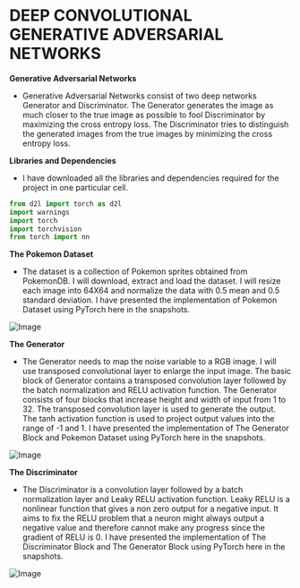 # **DEEP CONVOLUTIONAL GENERATIVE ADVERSARIAL NETWORKS**

**Generative Adversarial Networks**
- Generative Adversarial Networks consist of two deep networks Generator and Discriminator. The Generator generates the image as much closer to the true image as possible to fool Discriminator by maximizing the cross entropy loss. The Discriminator tries to distinguish the generated images from the true images by minimizing the cross entropy loss.

**Libraries and Dependencies**
- I have downloaded all the libraries and dependencies required for the project in one particular cell.

```javascript
from d2l import torch as d2l
import warnings
import torch   
import torchvision  
from torch import nn
```

**The Pokemon Dataset**
- The dataset is a collection of Pokemon sprites obtained from PokemonDB. I will download, extract and load the dataset. I will resize each image into 64X64 and normalize the data with 0.5 mean and 0.5 standard deviation. I have presented the implementation of Pokemon Dataset using PyTorch here in the snapshots.

![Image](https://github.com/ThinamXx/300Days__MachineLearningDeepLearning/blob/main/Images/Day%20188b.PNG)

**The Generator**
- The Generator needs to map the noise variable to a RGB image. I will use transposed convolutional layer to enlarge the input image. The basic block of Generator contains a transposed convolution layer followed by the batch normalization and RELU activation function. The Generator consists of four blocks that increase height and width of input from 1 to 32. The transposed convolution layer is used to generate the output. The tanh activation function is used to project output values into the range of -1 and 1. I have presented the implementation of The Generator Block and Pokemon Dataset using PyTorch here in the snapshots.

![Image](https://github.com/ThinamXx/300Days__MachineLearningDeepLearning/blob/main/Images/Day%20188a.PNG)

**The Discriminator**
- The Discriminator is a convolution layer followed by a batch normalization layer and Leaky RELU activation function. Leaky RELU is a nonlinear function that gives a non zero output for a negative input. It aims to fix the RELU problem that a neuron might always output a negative value and therefore cannot make any progress since the gradient of RELU is 0. I have presented the implementation of The Discriminator Block and The Generator Block using PyTorch here in the snapshots.

![Image](https://github.com/ThinamXx/300Days__MachineLearningDeepLearning/blob/main/Images/Day%20189.PNG)



